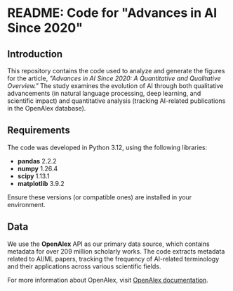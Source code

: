 # README: Code for "Advances in AI Since 2020"

## Introduction

This repository contains the code used to analyze and generate the figures for the article, *"Advances in AI Since 2020: A Quantitative and Qualitative Overview."* The study examines the evolution of AI through both qualitative advancements (in natural language processing, deep learning, and scientific impact) and quantitative analysis (tracking AI-related publications in the OpenAlex database).

## Requirements

The code was developed in Python 3.12, using the following libraries:
- **pandas** 2.2.2
- **numpy** 1.26.4
- **scipy** 1.13.1
- **matplotlib** 3.9.2

Ensure these versions (or compatible ones) are installed in your environment.

## Data

We use the **OpenAlex** API as our primary data source, which contains metadata for over 209 million scholarly works. The code extracts metadata related to AI/ML papers, tracking the frequency of AI-related terminology and their applications across various scientific fields.

For more information about OpenAlex, visit [OpenAlex documentation](https://docs.openalex.org).

